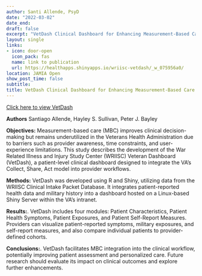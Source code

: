```yaml
---
author: Santi Allende, PsyD
date: "2022-03-02"
date_end:
draft: false
excerpt: "VetDash Clinical Dashboard for Enhancing Measurement-Based Care in Veteran Health"
layout: single
links:
- icon: door-open
  icon_pack: fas
  name: link to publication
  url: https://healthapps.shinyapps.io/wriisc-vetdash/_w_075956a0/
location: JAMIA Open
show_post_time: false
subtitle:
title: VetDash Clinical Dashboard for Enhancing Measurement-Based Care in Veteran Health
---
```


[Click here to view VetDash](https://healthapps.shinyapps.io/wriisc-vetdash/_w_075956a0/)

**Authors** Santiago Allende, Hayley S. Sullivan, Peter J. Bayley

**Objectives:** Measurement-based care (MBC) improves clinical decision-making but remains underutilized in the Veterans Health Administration due to barriers such as provider awareness, time constraints, and user-experience limitations. This study describes the development of the War Related Illness and Injury Study Center (WRIISC) Veteran Dashboard (VetDash), a patient-level clinical dashboard designed to integrate the VA’s Collect, Share, Act model into provider workflows.

**Methods:** VetDash was developed using R and Shiny, utilizing data from the WRIISC Clinical Intake Packet Database. It integrates patient-reported health data and military history into a dashboard hosted on a Linux-based Shiny Server within the VA’s intranet.

**Results:**. VetDash includes four modules: Patient Characteristics, Patient Health Symptoms, Patient Exposures, and Patient Self-Report Measures. Providers can visualize patient-reported symptoms, military exposures, and self-report measures, and also compare individual patients to provider-defined cohorts.

**Conclusions:**. VetDash facilitates MBC integration into the clinical workflow, potentially improving patient assessment and personalized care. Future research should evaluate its impact on clinical outcomes and explore further enhancements.
